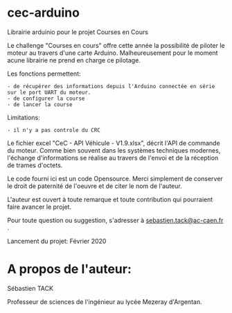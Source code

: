# cec-arduino
Librairie arduinio pour le projet Courses en Cours

Le challenge "Courses en cours" offre cette année la possibilité de piloter le moteur au travers d'une carte Arduino. 
Malheureusement pour le moment acune librairie ne prend en charge ce pilotage.

Les fonctions permettent:

    - de récupérer des informations depuis l'Arduino connectée en série sur le port UART du moteur.
    - de configurer la course
    - de lancer la course

Limitations:

    - il n'y a pas controle du CRC

Le fichier excel "CeC - API Véhicule - V1.9.xlsx", décrit l'API de commande du moteur. Comme bien souvent dans les systèmes techniques modernes, l'échange d'informations 
se réalise au travers de l'envoi et de la réception de trames d'octets.

Le code fourni ici est un code Opensource. Merci simplement de conserver le droit de paternité de l'oeuvre et de citer le nom de l'auteur.

L'auteur est ouvert à toute remarque et toute contribution qui pourraient faire avancer le projet.

Pour toute question ou suggestion, s'adresser à sebastien.tack@ac-caen.fr . 

Lancement du projet: Février 2020

# A propos de l'auteur:

Sébastien TACK

Professeur de sciences de l'ingénieur au lycée Mezeray d'Argentan. 
